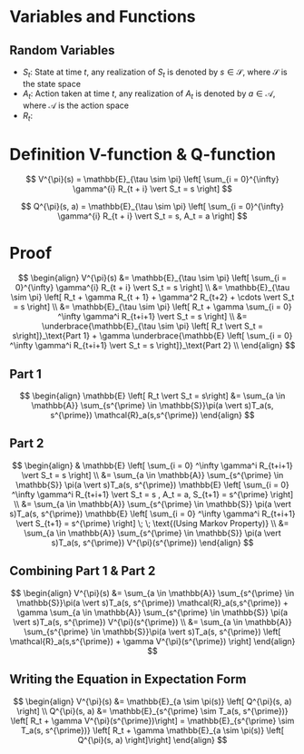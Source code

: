 # Variables and Functions
## Random Variables
- $S_t$: State at time $t$, any realization of $S_t$ is denoted by $s \in \mathcal{S}$, where $\mathcal{S}$ is the state space
- $A_t$: Action taken at time $t$, any realization of $A_t$ is denoted by $a \in \mathcal{A}$, where $\mathcal{A}$ is the action space
- $R_t$: 


# Definition V-function & Q-function
$$
V^{\pi}(s) = \mathbb{E}_{\tau \sim \pi} \left[ \sum_{i = 0}^{\infty}  \gamma^{i} R_{t + i} \vert S_t = s \right]
$$

$$
Q^{\pi}(s, a) = \mathbb{E}_{\tau \sim \pi} \left[ \sum_{i = 0}^{\infty}  \gamma^{i} R_{t + i} \vert S_t = s, A_t = a \right]
$$
# Proof

$$
\begin{align}
	V^{\pi}(s) 
	&= \mathbb{E}_{\tau \sim \pi} \left[ \sum_{i = 0}^{\infty}  \gamma^{i} R_{t + i} \vert S_t = s \right] \\
	&= \mathbb{E}_{\tau \sim \pi} \left[ R_t + \gamma R_{t + 1} + \gamma^2 R_{t+2} + \cdots  \vert S_t = s \right] \\
	&= \mathbb{E}_{\tau \sim \pi} \left[ R_t + \gamma \sum_{i = 0} ^\infty \gamma^i R_{t+i+1} \vert S_t = s \right] \\
	&= \underbrace{\mathbb{E}_{\tau \sim \pi} \left[ R_t \vert S_t = s\right]}_\text{Part 1}  + \gamma \underbrace{\mathbb{E} \left[ \sum_{i = 0} ^\infty \gamma^i R_{t+i+1} \vert S_t = s \right]}_\text{Part 2} \\
\end{align}
$$
## Part 1
$$
\begin{align}
	\mathbb{E} \left[ R_t \vert S_t = s\right] &= \sum_{a \in \mathbb{A}} \sum_{s^{\prime} \in \mathbb{S}}\pi(a \vert s)T_a(s, s^{\prime}) \mathcal{R}_a(s,s^{\prime})
\end{align}
$$
## Part 2
$$
\begin{align}
	& \mathbb{E} \left[ \sum_{i = 0} ^\infty \gamma^i R_{t+i+1} \vert S_t = s \right] \\ 
	&= \sum_{a \in \mathbb{A}} \sum_{s^{\prime} \in \mathbb{S}} \pi(a \vert s)T_a(s, s^{\prime})  \mathbb{E} \left[ \sum_{i = 0} ^\infty \gamma^i R_{t+i+1} \vert S_t = s , A_t = a, S_{t+1} = s^{\prime} \right] \\
	&= \sum_{a \in \mathbb{A}} \sum_{s^{\prime} \in \mathbb{S}} \pi(a \vert s)T_a(s, s^{\prime})  \mathbb{E} \left[ \sum_{i = 0} ^\infty \gamma^i R_{t+i+1} \vert S_{t+1} = s^{\prime} \right] \; \; \text{(Using Markov Property)} \\
	&= \sum_{a \in \mathbb{A}} \sum_{s^{\prime} \in \mathbb{S}} \pi(a \vert s)T_a(s, s^{\prime}) V^{\pi}(s^{\prime})
\end{align}
$$

## Combining Part 1 &  Part 2
$$
\begin{align}
	V^{\pi}(s) &= \sum_{a \in \mathbb{A}} \sum_{s^{\prime} \in \mathbb{S}}\pi(a \vert s)T_a(s, s^{\prime}) \mathcal{R}_a(s,s^{\prime}) + \gamma \sum_{a \in \mathbb{A}} \sum_{s^{\prime} \in \mathbb{S}} \pi(a \vert s)T_a(s, s^{\prime}) V^{\pi}(s^{\prime}) \\
	&= \sum_{a \in \mathbb{A}} \sum_{s^{\prime} \in \mathbb{S}}\pi(a \vert s)T_a(s, s^{\prime}) \left[ \mathcal{R}_a(s,s^{\prime}) + \gamma V^{\pi}(s^{\prime})  \right]
\end{align}
$$

## Writing the Equation in Expectation Form
$$
\begin{align}
	V^{\pi}(s) &= \mathbb{E}_{a \sim \pi(s)} \left[ Q^{\pi}(s, a) \right] \\
	Q^{\pi}(s, a) &= \mathbb{E}_{s^{\prime} \sim T_a(s, s^{\prime})} \left[ R_t + \gamma V^{\pi}(s^{\prime})\right] = \mathbb{E}_{s^{\prime} \sim T_a(s, s^{\prime})} \left[ R_t + \gamma \mathbb{E}_{a \sim \pi(s)} \left[ Q^{\pi}(s, a) \right]\right]
\end{align}
$$

